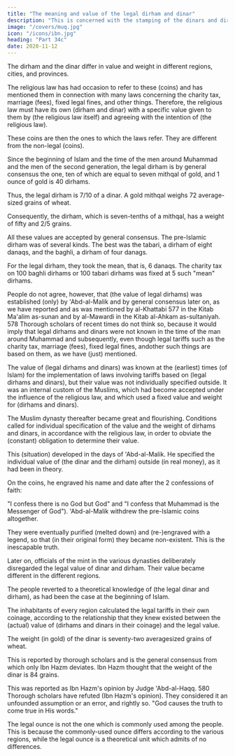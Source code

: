 ```yaml
---
title: "The meaning and value of the legal dirham and dinar"
description: "This is concerned with the stamping of the dinars and dirhams used in commercial transactions"
image: "/covers/muq.jpg"
icon: "/icons/ibn.jpg"
heading: "Part 34c"
date: 2020-11-12
---
```



<!-- Note: 575 We shall conclude our discussion of the mint by explaining the
meaning of "" and their value. -->

The dirham and the dinar differ in value and weight in different regions, cities, and provinces. 

The religious law has had occasion to refer to these (coins) and has mentioned them in connection with many laws concerning the charity tax, marriage (fees), fixed legal fines, and other things. Therefore, the religious law must have its own (dirham and dinar) with a specific value given to them by (the religious law itself) and agreeing with the intention of (the religious law). 

These coins are then the ones to which the laws refer. They are different from the non-legal (coins).

Since the beginning of Islam and the time of the men around Muhammad and the men of the second generation, the legal dirham is by general consensus the one, ten of which are equal to seven mithqal of gold, and 1 ounce of gold is 40 dirhams. 

Thus, the legal dirham is 7/10 of a dinar. A gold mithqal weighs 72 average-sized grains of wheat. 

Consequently, the dirham, which is seven-tenths of a mithqal, has a weight of fifty and 2/5 grains. 

All these values are accepted by general consensus. The pre-Islamic dirham was of several kinds. The best was the tabari, a dirham of eight danaqs, and the baghli, a dirham of four danags. <!-- 576 --> 

For the legal dirham, they took the mean, that is, 6 danaqs. The charity tax on 100 baghli dirhams or 100 tabari
dirhams was fixed at 5 such "mean" dirhams.

People do not agree, however, that (the value of legal dirhams) was established (only) by 'Abd-al-Malik and by general consensus later on, as we have reported and as was mentioned by al-Khattabi 577 in the Kitab Ma'alim as-sunan
and by al-Mawardi in the Kitab al-Ahkam as-sultaniyah. 578 Thorough scholars of
recent times do not think so, because it would imply that legal dirhams and dinars
were not known in the time of the man around Muhammad and subsequently, even
though legal tariffs such as the charity tax, marriage (fees), fixed legal fines, andother such things are based on them, as we have (just) mentioned. 

The<!--  truth is that the --> value of (legal dirhams and dinars) was known at the (earliest) times (of Islam)
for the implementation of laws involving tariffs based on (legal dirhams and dinars), but their value was not individually specified outside. It was an internal custom of the Muslims, which had become accepted under the influence of the religious law, and which used a fixed value and weight for (dirhams and dinars).

The Muslim dynasty thereafter became great and flourishing. Conditions called for individual specification of the value and the weight of dirhams and dinars, in accordance with the religious law, in order to obviate the (constant) obligation to determine their value. 

This (situation) developed in the days of 'Abd-al-Malik. He specified the individual value of (the dinar and the dirham) outside (in real money), as it had been in theory. <!-- 579  -->

On the coins, he engraved his name and date after the 2 confessions of faith: 

"I confess there is no God but God" and "I confess that Muhammad is the Messenger of God"). 'Abd-al-Malik withdrew the pre-Islamic coins altogether. 

They were eventually purified (melted down) and (re-)engraved with a legend, so that (in their original form) they became non-existent. This is the inescapable truth.

Later on, officials of the mint in the various dynasties deliberately disregarded the legal value of dinar and dirham. Their value became different in the different regions. 

The people reverted to a theoretical knowledge of (the legal dinar
and dirham), as had been the case at the beginning of Islam. 

The inhabitants of every region calculated the legal tariffs in their own coinage, according to the
relationship that they knew existed between the (actual) value of (dirhams and dinars
in their coinage) and the legal value.

The weight (in gold) of the dinar is seventy-two averagesized grains of wheat. 

This is reported by thorough scholars and is the general consensus from which only Ibn Hazm deviates. Ibn Hazm thought that the weight of the dinar is 84 grains. 

This was reported as Ibn Hazm's opinion by Judge 'Abd-al-Haqq. 580 Thorough scholars have refuted (Ibn Hazm's opinion). They considered it an unfounded assumption or an error, and rightly so. "God causes the truth to come
true in His words." <!-- 581 -->

The legal ounce is not the one which is commonly used among the people. This is because the commonly-used ounce differs according to the various regions, while the legal ounce is a theoretical unit which admits of no differences.

